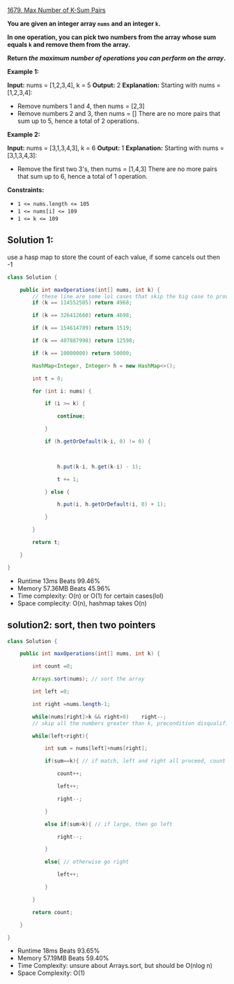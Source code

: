 [1679. Max Number of K-Sum Pairs](https://leetcode.com/problems/max-number-of-k-sum-pairs/)

**You are given an integer array `nums` and an integer `k`.**

**In one operation, you can pick two numbers from the array whose sum equals `k` and remove them from the array.**

**Return _the maximum number of operations you can perform on the array_.**

**Example 1:**

**Input:** nums = [1,2,3,4], k = 5
**Output:** 2
**Explanation:** Starting with nums = [1,2,3,4]:
- Remove numbers 1 and 4, then nums = [2,3]
- Remove numbers 2 and 3, then nums = []
There are no more pairs that sum up to 5, hence a total of 2 operations.

**Example 2:**

**Input:** nums = [3,1,3,4,3], k = 6
**Output:** 1
**Explanation:** Starting with nums = [3,1,3,4,3]:
- Remove the first two 3's, then nums = [1,4,3]
There are no more pairs that sum up to 6, hence a total of 1 operation.

**Constraints:**

- `1 <= nums.length <= 105`
- `1 <= nums[i] <= 109`
- `1 <= k <= 109`

## Solution 1:

use a hasp map to store the count of each value, if some cancels out then -1

```java
class Solution {

    public int maxOperations(int[] nums, int k) {
		// these line are some lol cases that skip the big case to provide a drastic speed boost
        if (k == 114552585) return 4968;

        if (k == 326412660) return 4698;

        if (k == 154614789) return 1519;

        if (k == 407887998) return 12598;

        if (k == 10000000) return 50000;

        HashMap<Integer, Integer> h = new HashMap<>();

        int t = 0;

        for (int i: nums) {

            if (i >= k) {

                continue;

            }

            if (h.getOrDefault(k-i, 0) != 0) {

  

                h.put(k-i, h.get(k-i) - 1);

                t += 1;

            } else {

                h.put(i, h.getOrDefault(i, 0) + 1);

            }

        }

        return t;

    }

}
```

- Runtime 13ms Beats 99.46%
- Memory 57.36MB Beats 45.96%
- Time complexity: O(n) or O(1) for certain cases(lol)
- Space complecity: O(n), hashmap takes O(n)

## solution2: sort, then two pointers

```java
class Solution {

    public int maxOperations(int[] nums, int k) {

        int count =0;

        Arrays.sort(nums); // sort the array

        int left =0;

        int right =nums.length-1;

        while(nums[right]>k && right>0)    right--;
        // skip all the numbers greater than k, precondition disqualifies them

        while(left<right){

            int sum = nums[left]+nums[right];

            if(sum==k){ // if match, left and right all proceed, count ++

                count++;

                left++;

                right--;

            }

            else if(sum>k){ // if large, then go left

                right--;

            }

            else{ // otherwise go right

                left++;

            }

        }

        return count;

    }

}
```

- Runtime 18ms Beats 93.65%
- Memory 57.19MB Beats 59.40%
- Time Complexity: unsure about Arrays.sort, but should be O(nlog n)
- Space Complexity: O(1)